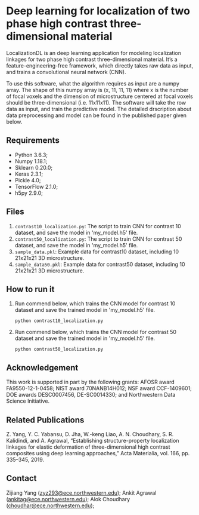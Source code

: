 # Deep learning for localization of two phase high contrast three-dimensional material 
LocalizationDL is an deep learning application for modeling localization linkages for two phase high contrast three-dimensional material. It’s a feature-engineering-free framework, which directly takes raw data as input, and trains a convolutional neural network (CNN). 

To use this software, what the algorithm requires as input are a numpy array. The shape of this numpy array is (x, 11, 11, 11) where x is the number of focal voxels and the dimension of microstructure centered at focal voxels should be three-dimensional (i.e. 11x11x11). The software will take the row data as input, and train the predictive model. The detailed drscription about data preprocessing and model can be found in the published paper given below.

## Requirements ##
* Python 3.6.3;
* Numpy 1.18.1;
* Sklearn 0.20.0;
* Keras 2.3.1;
* Pickle 4.0;
* TensorFlow 2.1.0;
* h5py 2.9.0;

## Files ##
1. `contrast10_localization.py`: The script to train CNN for contrast 10 dataset, and save the model in 'my_model.h5' file.
2. `contrast50_localization.py`: The script to train CNN for contrast 50 dataset, and save the model in 'my_model.h5' file.
3. `sample_data.pkl`: Example data for contrast10 dataset, including 10 21x21x21 3D microstructure.
4. `sample_data50.pkl`: Example data for contrast50 dataset, including 10 21x21x21 3D microstructure.

## How to run it
1. Run commend below, which trains the CNN model for contrast 10 dataset and save the trained model in 'my_model.h5' file.
 	```
	python contrast10_localization.py
	```
2. Run commend below, which trains the CNN model for contrast 50 dataset and save the trained model in 'my_model.h5' file.
 	```
	python contrast50_localization.py
	```

## Acknowledgement
This work is supported in part by the following grants: AFOSR award FA9550-12-1-0458; NIST award 70NANB14H012; NSF award CCF-1409601; DOE awards DESC0007456, DE-SC0014330; and Northwestern Data Science Initiative.

## Related Publications ##
Z. Yang, Y. C. Yabansu, D. Jha, W.-keng Liao, A. N. Choudhary, S. R. Kalidindi, and A. Agrawal, “Establishing structure-property localization linkages for elastic deformation of three-dimensional high contrast composites using deep learning approaches,” Acta Materialia, vol. 166, pp. 335–345, 2019.

## Contact
Zijiang Yang (zyz293@ece.northwestern.edu);
Ankit Agrawal (ankitag@ece.northwestern.edu);
Alok Choudhary (choudhar@ece.northwestern.edu);
